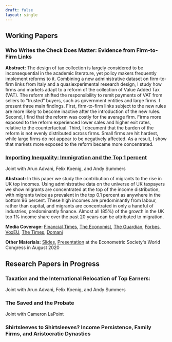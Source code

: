 ```yaml
---
draft: false
layout: single
---
```


## Working Papers

### Who Writes the Check Does Matter: Evidence from Firm-to-Firm Links

**Abstract:** The design of tax collection is largely considered to be inconsequential in the academic literature, yet policy makers frequently implement reforms to it. Combining a new administrative dataset on firm-to-firm links from Italy and a quasiexperimental research design, I study how firms and markets adapt to a reform of the collection of Value Added Tax (VAT). The reform shifted the responsibility to remit payments of VAT from sellers to “trusted” buyers, such as government entities and large firms. I present three main findings. First, firm-to-firm links subject to the new rules are more likely to become inactive after the introduction of the new rules. Second, I find that the reform was costly for the average firm. Firms more exposed to the reform experienced lower sales and higher exit rates, relative to the counterfactual. Third, I document that the burden of the reform is not evenly distributed across firms. Small firms are hit hardest, while large firms do not appear to be negatively affected. As a result, I show that markets more exposed to the reform became more concentrated.



### [Importing Inequality: Immigration and the Top 1 percent](https://warwick.ac.uk/fac/soc/economics/research/centres/cage/manage/publications/wp508.2020.pdf)

Joint with Arun Advani, Felix Koenig, and Andy Summers

**Abstract:** In this paper we study the contribution of migrants to the rise in UK top incomes. Using administrative data on the universe of UK taxpayers we show migrants are concentrated at the top of the income distribution, with migrants twice as prevalent in the top 0.1 percent as anywhere in the bottom 96 percent. These high incomes are predominantly from labour, rather than capital, and migrants are concentrated in only a handful of industries, predominantly finance. Almost all (85%) of the growth in the UK top 1% income share over the past 20 years can be attributed to migration.

**Media Coverage:** [Financial Times](https://www.ft.com/content/0e7aafcf-4e69-4124-9a43-027177d8a4b9), [The Economist](https://www.economist.com/britain/2020/09/24/does-immigration-import-inequality), [The Guardian](https://www.theguardian.com/money/2020/sep/20/about-a-quarter-of-the-uks-top-earners-are-migrants-data-shows?CMP=share_btn_tw), [Forbes](https://www.forbes.com/sites/chantaldasilva/2020/09/21/nearly-a-quarter-of-uks-top-one-percent-are-migrants-study-finds/#557e6cea1935), [VoxEU](https://voxeu.org/article/immigration-and-top-1), [The Times](https://www.thetimes.co.uk/article/foreigners-don-t-take-jobs-they-create-them-and-boost-the-treasury-m8fmx6z3w), [Domani](https://www.editorialedomani.it/economia/dati/l1-per-cento-pi-ricco-anche-migrante-gota1gly)

**Other Materials:** [Slides](/slides/AKPS_Slides.pdf), [Presentation](https://www.youtube.com/watch?v=A25e9KPowok&t=3736s&ab_channel=DuuzraStreaming) at the Econometric Society's World Congress in August 2020

## Research Papers in Progress

### Taxation and the International Relocation of Top Earners:

Joint with Arun Advani, Felix Koenig, and Andy Summers

### The Saved and the Probate

Joint with Cameron LaPoint

### Shirtsleeves to Shirtsleeves? Income Persistence, Family Firms, and Aristocratic Dynasties